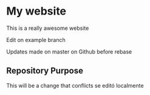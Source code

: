 # My website

This is a really awesome website

Edit on example branch

Updates made on master on Github before rebase

## Repository Purpose

This will be a change that conflicts
se editó localmente
